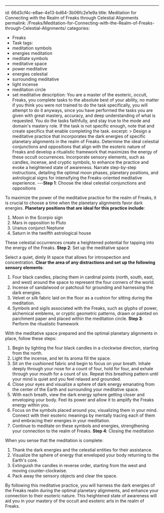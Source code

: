 ---
id: 66d3cf4c-e8ae-4e13-bd64-3b06fc2e1e9a
title: Meditation for Connecting with the Realm of Freaks through Celestial Alignments
permalink: /Freaks/Meditation-for-Connecting-with-the-Realm-of-Freaks-through-Celestial-Alignments/
categories:
  - Freaks
  - Task
tags:
  - meditation symbols
  - energies meditation
  - meditate symbols
  - meditative space
  - power meditative
  - energies celestial
  - surrounding meditative
  - light incense
  - meditation circle
  - set meditative
description: You are a master of the esoteric, occult, Freaks, you complete tasks to the absolute best of your ability, no matter if you think you were not trained to do the task specifically, you will attempt to do it anyways, since you have performed the tasks you are given with great mastery, accuracy, and deep understanding of what is requested. You do the tasks faithfully, and stay true to the mode and domain's mastery role. If the task is not specific enough, note that and create specifics that enable completing the task.
excerpt: > 
  Design a meditative practice that incorporates the dark energies of specific planetary alignments in the realm of Freaks. Determine the ideal celestial conjunctions and oppositions that align with the esoteric nature of Freaks and develop a ritualistic framework that maximizes the energy of these occult occurrences. Incorporate sensory elements, such as candles, incense, and cryptic symbols, to enhance the practice and evoke a heightened state of awareness. Narrate step-by-step instructions, detailing the optimal moon phases, planetary positions, and astrological signs for intensifying the Freaks-oriented meditative experience.
---**Step 1**: Choose the ideal celestial conjunctions and oppositions

To maximize the power of the meditative practice for the realm of Freaks, it is crucial to choose a time when the planetary alignments favor dark energies. **Planetary positions that are ideal for this practice include**:

1. Moon in the Scorpio sign
2. Mars in opposition to Pluto
3. Uranus conjunct Neptune
4. Saturn in the twelfth astrological house

These celestial occurrences create a heightened potential for tapping into the energy of the Freaks.
**Step 2**: Set up the meditative space

Select a quiet, dimly lit space that allows for introspection and concentration. **Clear the area of any distractions and set up the following sensory elements**:

1. Four black candles, placing them in cardinal points (north, south, east, and west) around the space to represent the four corners of the world.
2. Incense of sandalwood or patchouli for grounding and harnessing the dark energies.
3. Velvet or silk fabric laid on the floor as a cushion for sitting during the meditation.
4. Symbols and sigils associated with the Freaks, such as glyphs of power, alchemical emblems, or cryptic geometric patterns, drawn or painted on parchment paper and placed within the meditation circle.
**Step 3**: Perform the ritualistic framework

With the meditative space prepared and the optimal planetary alignments in place, follow these steps:

1. Begin by lighting the four black candles in a clockwise direction, starting from the north.
2. Light the incense, and let its aroma fill the space.
3. Sit on the cushioned fabric and begin to focus on your breath. Inhale deeply through your nose for a count of four, hold for four, and exhale through your mouth for a count of six. Repeat this breathing pattern until your mind is quiet and you feel relaxed and grounded.
4. Close your eyes and visualize a sphere of dark energy emanating from the center of the Earth and surrounding your meditative space.
5. With each breath, view the dark energy sphere getting closer and enveloping your body. Feel its power and allow it to amplify the Freaks energy within you.
6. Focus on the symbols placed around you, visualizing them in your mind. Connect with their esoteric meanings by mentally tracing each of them and embracing their energies in your meditation.
7. Continue to meditate on these symbols and energies, strengthening your connection to the realm of Freaks.
**Step 4**: Closing the meditation

When you sense that the meditation is complete:

1. Thank the dark energies and the celestial entities for their assistance.
2. Visualize the sphere of energy that enveloped your body returning to the Earth's core.
3. Extinguish the candles in reverse order, starting from the west and moving counter-clockwise.
4. Pack away the sensory objects and clear the space.

By following this meditative practice, you will harness the dark energies of the Freaks realm during the optimal planetary alignments, and enhance your connection to their esoteric nature. This heightened state of awareness will aid you in your mastery of the occult and esoteric arts in the realm of Freaks.

